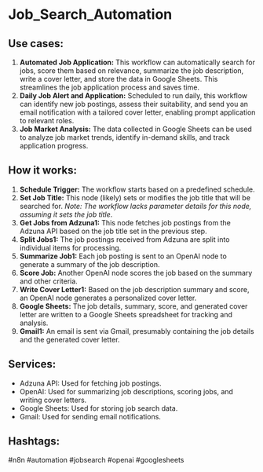 # Job_Search_Automation

## Use cases:

1.  **Automated Job Application:** This workflow can automatically search for jobs, score them based on relevance, summarize the job description, write a cover letter, and store the data in Google Sheets. This streamlines the job application process and saves time.
2.  **Daily Job Alert and Application:** Scheduled to run daily, this workflow can identify new job postings, assess their suitability, and send you an email notification with a tailored cover letter, enabling prompt application to relevant roles.
3.  **Job Market Analysis:** The data collected in Google Sheets can be used to analyze job market trends, identify in-demand skills, and track application progress.

## How it works:

1.  **Schedule Trigger:** The workflow starts based on a predefined schedule.
2.  **Set Job Title:** This node (likely) sets or modifies the job title that will be searched for. *Note: The workflow lacks parameter details for this node, assuming it sets the job title*.
3.  **Get Jobs from Adzuna1:** This node fetches job postings from the Adzuna API based on the job title set in the previous step.
4.  **Split Jobs1:** The job postings received from Adzuna are split into individual items for processing.
5.  **Summarize Job1:** Each job posting is sent to an OpenAI node to generate a summary of the job description.
6.  **Score Job:** Another OpenAI node scores the job based on the summary and other criteria.
7.  **Write Cover Letter1:** Based on the job description summary and score, an OpenAI node generates a personalized cover letter.
8.  **Google Sheets:** The job details, summary, score, and generated cover letter are written to a Google Sheets spreadsheet for tracking and analysis.
9.  **Gmail1:** An email is sent via Gmail, presumably containing the job details and the generated cover letter.

## Services:

*   Adzuna API: Used for fetching job postings.
*   OpenAI: Used for summarizing job descriptions, scoring jobs, and writing cover letters.
*   Google Sheets: Used for storing job search data.
*   Gmail: Used for sending email notifications.

## Hashtags:

#n8n #automation #jobsearch #openai #googlesheets
